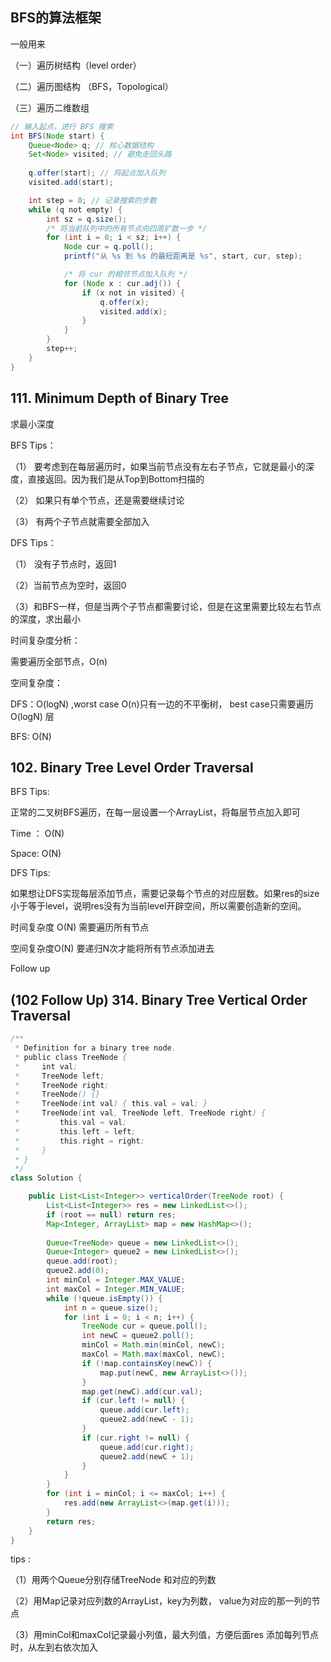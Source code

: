## BFS的算法框架

一般用来

（一）遍历树结构（level order）

（二）遍历图结构 （BFS，Topological）

（三）遍历二维数组

```java
// 输入起点，进行 BFS 搜索
int BFS(Node start) {
    Queue<Node> q; // 核心数据结构
    Set<Node> visited; // 避免走回头路
    
    q.offer(start); // 将起点加入队列
    visited.add(start);

    int step = 0; // 记录搜索的步数
    while (q not empty) {
        int sz = q.size();
        /* 将当前队列中的所有节点向四周扩散一步 */
        for (int i = 0; i < sz; i++) {
            Node cur = q.poll();
            printf("从 %s 到 %s 的最短距离是 %s", start, cur, step);

            /* 将 cur 的相邻节点加入队列 */
            for (Node x : cur.adj()) {
                if (x not in visited) {
                    q.offer(x);
                    visited.add(x);
                }
            }
        }
        step++;
    }
}
```

## 111. Minimum Depth of Binary Tree

求最小深度

BFS Tips：

（1） 要考虑到在每层遍历时，如果当前节点没有左右子节点，它就是最小的深度，直接返回。因为我们是从Top到Bottom扫描的

（2） 如果只有单个节点，还是需要继续讨论

（3） 有两个子节点就需要全部加入

DFS Tips：

（1） 没有子节点时，返回1

（2）当前节点为空时，返回0

（3）和BFS一样，但是当两个子节点都需要讨论，但是在这里需要比较左右节点的深度，求出最小

时间复杂度分析：

需要遍历全部节点，O(n)

空间复杂度：

DFS：O(logN) ,worst case O(n)只有一边的不平衡树， best case只需要遍历O(logN) 层

BFS:  O(N)





## 102. Binary Tree Level Order Traversal 

BFS Tips:

正常的二叉树BFS遍历，在每一层设置一个ArrayList，将每层节点加入即可

Time ： O(N)

Space:  O(N)

DFS Tips:

如果想让DFS实现每层添加节点，需要记录每个节点的对应层数。如果res的size 小于等于level，说明res没有为当前level开辟空间，所以需要创造新的空间。

时间复杂度 O(N) 需要遍历所有节点

空间复杂度O(N) 要递归N次才能将所有节点添加进去



Follow up

## (102 Follow Up) 314. Binary Tree Vertical Order Traversal

```java
/**
 * Definition for a binary tree node.
 * public class TreeNode {
 *     int val;
 *     TreeNode left;
 *     TreeNode right;
 *     TreeNode() {}
 *     TreeNode(int val) { this.val = val; }
 *     TreeNode(int val, TreeNode left, TreeNode right) {
 *         this.val = val;
 *         this.left = left;
 *         this.right = right;
 *     }
 * }
 */
class Solution {

    public List<List<Integer>> verticalOrder(TreeNode root) {
        List<List<Integer>> res = new LinkedList<>();
        if (root == null) return res;
        Map<Integer, ArrayList> map = new HashMap<>();
       
        Queue<TreeNode> queue = new LinkedList<>();
        Queue<Integer> queue2 = new LinkedList<>();
        queue.add(root);
        queue2.add(0);
        int minCol = Integer.MAX_VALUE;
        int maxCol = Integer.MIN_VALUE;
        while (!queue.isEmpty()) {
            int n = queue.size();
            for (int i = 0; i < n; i++) {
                TreeNode cur = queue.poll();
                int newC = queue2.poll();
                minCol = Math.min(minCol, newC);
                maxCol = Math.max(maxCol, newC);
                if (!map.containsKey(newC)) {
                    map.put(newC, new ArrayList<>());
                }
                map.get(newC).add(cur.val);
                if (cur.left != null) {
                    queue.add(cur.left);
                    queue2.add(newC - 1);
                }
                if (cur.right != null) {
                    queue.add(cur.right);
                    queue2.add(newC + 1);
                }
            }
        }
        for (int i = minCol; i <= maxCol; i++) {
            res.add(new ArrayList<>(map.get(i)));
        }
        return res;
    }
}
```

tips : 

（1）用两个Queue分别存储TreeNode 和对应的列数

（2）用Map记录对应列数的ArrayList，key为列数， value为对应的那一列的节点

（3）用minCol和maxCol记录最小列值，最大列值，方便后面res 添加每列节点时，从左到右依次加入